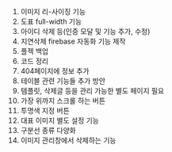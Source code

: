 1. 이미지 리-사이징 기능
2. 도표 full-width 기능
3. 아이디 삭제 등(인증 모달 및 기능 추가, 수정)
4. 지연삭제 firebase 자동화 기능 제작
5. 플젝 백업
6. 코드 정리
7. 404페이지에 정보 추가
8. 테이블 관련 기능들 추가 방안
9. 템플릿, 삭제글 등을 관리 가능한 별도 페이지 필요
10. 가장 위까지 스크롤 하는 버튼
11. 투명색 지정 버튼
12. 대표 이미지 별도 설정 기능
13. 구분선 종류 다양화
14. 이미지 관리창에서 삭제하는 기능